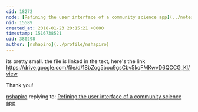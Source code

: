 ```yaml
---
cid: 18272
node: [Refining the user interface of a community science app](../notes/nshapiro/01-23-2018/refining-the-user-interface-of-a-community-science-app)
nid: 15589
created_at: 2018-01-23 20:15:21 +0000
timestamp: 1516738521
uid: 380298
author: [nshapiro](../profile/nshapiro)
---
```


its pretty small. the file is linked in the text, here's the link https://drive.google.com/file/d/1SbZog5bou9gsCbv5kqFMKwvD6QCCG_Kl/view

Thank you!

[nshapiro](../profile/nshapiro) replying to: [Refining the user interface of a community science app](../notes/nshapiro/01-23-2018/refining-the-user-interface-of-a-community-science-app)

